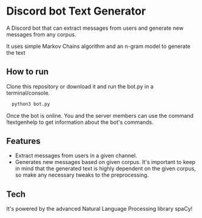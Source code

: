
# Discord bot Text Generator

A Discord bot that can extract messages from users and generate new messages from any corpus.

It uses simple Markov Chains algorithm and an n-gram model to generate the text




## How to run

Clone this repository or download it and run the bot.py in a terminal/console.

```bash
  python3 bot.py
```

Once the bot is online. You and the server members can use the command !textgenhelp to get information about the bot's commands.
## Features

- Extract messages from users in a given channel.
- Generates new messages based on given corpus. 
It's important to keep in mind that the generated text is highly dependent on the given corpus, so make any necessary tweaks to the preprocessing. 


## Tech 

It's powered by the advanced Natural Language Processing library spaCy!


